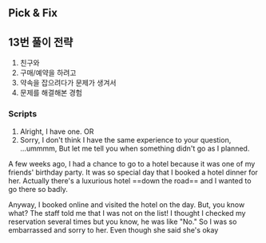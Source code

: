 ## Pick & Fix

## 13번 풀이 전략
1. 친구와
2. 구매/예약을 하려고
3. 약속을 잡으려다가 문제가 생겨서
4. 문제를 해결해본 경험

### Scripts
1) Alright, I have one. OR
2) Sorry, I don't think I have the same experience to your question, ...ummmm, But let me tell you when something didn't go as I planned.

A few weeks ago, I had a chance to go to a hotel because it was one of my friends' birthday party. It was so special day that I booked a hotel dinner for her. Actually there's a luxurious hotel ==down the road== and I wanted to go there so badly.

Anyway, I booked online and visited the hotel on the day. But, you know what? The staff told me that I was not on the list! I thought I checked my reservation several times but you know, he was like "No." So I was so embarrassed and sorry to her. Even though she said she's okay